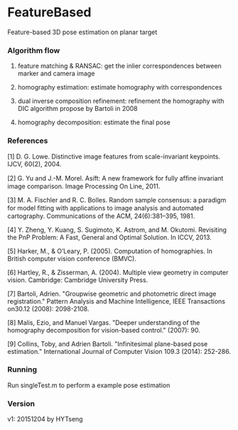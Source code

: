 # FeatureBased

Feature-based 3D pose estimation on planar target

### Algorithm flow

1. feature matching & RANSAC: get the inlier correspondences between marker and camera image

2. homography estimation: estimate homography with correspondences

3. dual inverse composition refinement: refinement the homography with DIC algorithm propose by Bartoli in 2008

4. homography decomposition: estimate the final pose

### References

[1] D. G. Lowe. Distinctive image features from scale-invariant keypoints. IJCV, 60(2), 2004.

[2] G. Yu and J.-M. Morel. Asift: A new framework for fully afﬁne invariant image comparison. Image Processing On Line, 2011.

[3] M. A. Fischler and R. C. Bolles. Random sample consensus: a paradigm for model ﬁtting with applications to image analysis and automated cartography. Communications of the ACM, 24(6):381–395, 1981.

[4] Y. Zheng, Y. Kuang, S. Sugimoto, K. Astrom, and M. Okutomi. Revisiting the PnP Problem: A Fast, General and Optimal Solution. In ICCV, 2013.

[5] Harker, M., & O’Leary, P. (2005). Computation of homographies. In British computer vision conference (BMVC).

[6] Hartley, R., & Zisserman, A. (2004). Multiple view geometry in computer vision. Cambridge: Cambridge University Press.

[7] Bartoli, Adrien. "Groupwise geometric and photometric direct image registration." Pattern Analysis and Machine Intelligence, IEEE Transactions on30.12 (2008): 2098-2108.

[8] Malis, Ezio, and Manuel Vargas. "Deeper understanding of the homography decomposition for vision-based control." (2007): 90.

[9] Collins, Toby, and Adrien Bartoli. "Infinitesimal plane-based pose estimation." International Journal of Computer Vision 109.3 (2014): 252-286.

### Running

Run singleTest.m to perform a example pose estimation

### Version

v1: 20151204 by HYTseng
